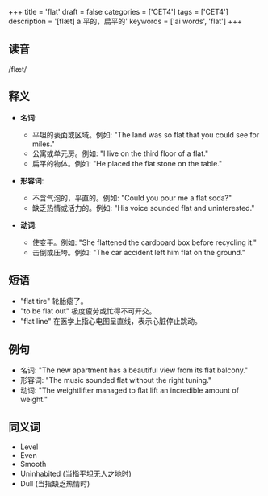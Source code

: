 +++
title = 'flat'
draft = false
categories = ['CET4']
tags = ['CET4']
description = '[flæt] a.平的，扁平的'
keywords = ['ai words', 'flat']
+++

## 读音
/flæt/

## 释义
- **名词**:
  - 平坦的表面或区域。例如: "The land was so flat that you could see for miles."
  - 公寓或单元房。例如: "I live on the third floor of a flat."
  - 扁平的物体。例如: "He placed the flat stone on the table."

- **形容词**:
  - 不含气泡的，平直的。例如: "Could you pour me a flat soda?"
  - 缺乏热情或活力的。例如: "His voice sounded flat and uninterested."

- **动词**:
  - 使变平。例如: "She flattened the cardboard box before recycling it."
  - 击倒或压垮。例如: "The car accident left him flat on the ground."

## 短语
- "flat tire" 轮胎瘪了。
- "to be flat out" 极度疲劳或忙得不可开交。
- "flat line" 在医学上指心电图呈直线，表示心脏停止跳动。

## 例句
- 名词: "The new apartment has a beautiful view from its flat balcony."
- 形容词: "The music sounded flat without the right tuning."
- 动词: "The weightlifter managed to flat lift an incredible amount of weight."

## 同义词
- Level
- Even
- Smooth
- Uninhabited (当指平坦无人之地时)
- Dull (当指缺乏热情时)
